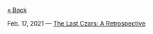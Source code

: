 [« Back](https://jademoroes.github.io)

Feb. 17, 2021 — [The Last Czars: A Retrospective](https://jademoroes.github.io/reviews/film/lastczars)
